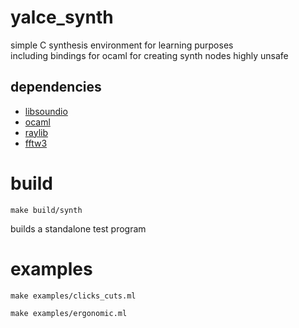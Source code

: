 #  yalce_synth
simple C synthesis environment for learning purposes  
including bindings for ocaml for creating synth nodes 
highly unsafe  

## dependencies
- [libsoundio](http://libsound.io/)
- [ocaml](https://ocaml.org/)
- [raylib](https://www.raylib.com/)
- [fftw3](https://www.fftw.org/)

# build
```
make build/synth
```
builds a standalone test program


# examples
```
make examples/clicks_cuts.ml
```

```
make examples/ergonomic.ml
```

